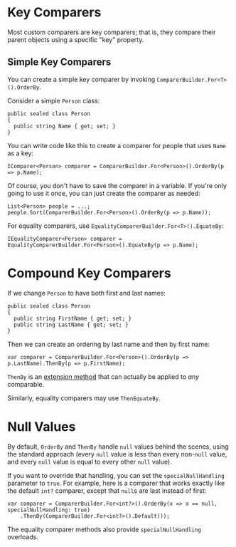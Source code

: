 # Key Comparers

Most custom comparers are key comparers; that is, they compare their parent objects using a specific "key" property.

## Simple Key Comparers

You can create a simple key comparer by invoking `ComparerBuilder.For<T>().OrderBy`.

Consider a simple `Person` class:

    public sealed class Person
    {
      public string Name { get; set; }
    }

You can write code like this to create a comparer for people that uses `Name` as a key:

    IComparer<Person> comparer = ComparerBuilder.For<Person>().OrderBy(p => p.Name);

Of course, you don't have to save the comparer in a variable. If you're only going to use it once, you can just create the comparer as needed:

    List<Person> people = ...;
    people.Sort(ComparerBuilder.For<Person>().OrderBy(p => p.Name));

For equality comparers, use `EqualityComparerBuilder.For<T>().EquateBy`:

    IEqualityComparer<Person> comparer = EqualityComparerBuilder.For<Person>().EquateBy(p => p.Name);

# Compound Key Comparers

If we change `Person` to have both first and last names:

    public sealed class Person
    {
      public string FirstName { get; set; }
      public string LastName { get; set; }
    }

Then we can create an ordering by last name and then by first name:

    var comparer = ComparerBuilder.For<Person>().OrderBy(p => p.LastName).ThenBy(p => p.FirstName);

`ThenBy` is an [extension method](comparer-extensions.md) that can actually be applied to _any_ comparable.

Similarly, equality comparers may use `ThenEquateBy`.

# Null Values

By default, `OrderBy` and `ThenBy` handle `null` values behind the scenes, using the standard approach (every `null` value is less than every non-`null` value, and every `null` value is equal to every other `null` value).

If you want to override that handling, you can set the `specialNullHandling` parameter to `true`. For example, here is a comparer that works exactly like the default `int?` comparer, except that `null`s are last instead of first:

    var comparer = ComparerBuilder.For<int?>().OrderBy(x => x == null, specialNullHandling: true)
        .ThenBy(ComparerBuilder.For<int?>().Default());

The equality comparer methods also provide `specialNullHandling` overloads.